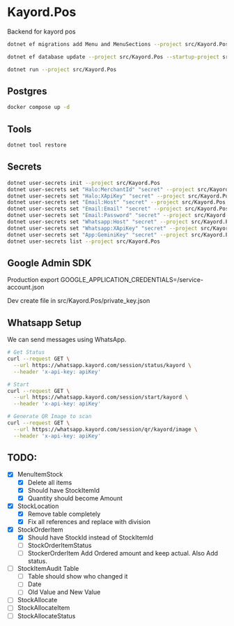 # Kayord.Pos

Backend for kayord pos

```bash
dotnet ef migrations add Menu and MenuSections --project src/Kayord.Pos --startup-project src/Kayord.Pos --output-dir Data/Migrations

dotnet ef database update --project src/Kayord.Pos --startup-project src/Kayord.Pos

dotnet run --project src/Kayord.Pos
```

## Postgres

```bash
docker compose up -d
```

## Tools

```bash
dotnet tool restore
```

## Secrets

```bash
dotnet user-secrets init --project src/Kayord.Pos
dotnet user-secrets set "Halo:MerchantId" "secret" --project src/Kayord.Pos
dotnet user-secrets set "Halo:XApiKey" "secret" --project src/Kayord.Pos
dotnet user-secrets set "Email:Host" "secret" --project src/Kayord.Pos
dotnet user-secrets set "Email:Email" "secret" --project src/Kayord.Pos
dotnet user-secrets set "Email:Password" "secret" --project src/Kayord.Pos
dotnet user-secrets set "Whatsapp:Host" "secret" --project src/Kayord.Pos
dotnet user-secrets set "Whatsapp:XApiKey" "secret" --project src/Kayord.Pos
dotnet user-secrets set "App:GeminiKey" "secret" --project src/Kayord.Pos 
dotnet user-secrets list --project src/Kayord.Pos
```

## Google Admin SDK

Production
export GOOGLE_APPLICATION_CREDENTIALS=/service-account.json

Dev
create file in src/Kayord.Pos/private_key.json

## Whatsapp Setup

We can send messages using WhatsApp.

```bash
# Get Status
curl --request GET \
  --url https://whatsapp.kayord.com/session/status/kayord \
  --header 'x-api-key: apiKey'

# Start
curl --request GET \
  --url https://whatsapp.kayord.com/session/start/kayord \
  --header 'x-api-key: apiKey'

# Generate QR Image to scan
curl --request GET \
  --url https://whatsapp.kayord.com/session/qr/kayord/image \
  --header 'x-api-key: apiKey'  
```

## TODO:

- [x] MenuItemStock
  - [x] Delete all items
  - [x] Should have StockItemId
  - [x] Quantity should become Amount
- [x] StockLocation
  - [x] Remove table completely
  - [x] Fix all references and replace with division
- [x] StockOrderItem
  - [x] Should have StockId instead of StockItemId
  - [ ] StockOrderItemStatus
  - [ ] StockerOrderItem Add Ordered amount and keep actual. Also Add status.
- [ ] StockItemAudit Table
  - [ ] Table should show who changed it
  - [ ] Date
  - [ ] Old Value and New Value
- [ ] StockAllocate
- [ ] StockAllocateItem
- [ ] StockAllocateStatus